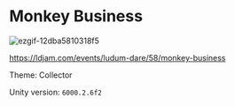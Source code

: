# Monkey Business

![ezgif-12dba5810318f5](https://github.com/user-attachments/assets/a31307e3-1e9a-4a2f-947d-103b268cacda)

https://ldjam.com/events/ludum-dare/58/monkey-business

Theme: Collector

Unity version: `6000.2.6f2`
